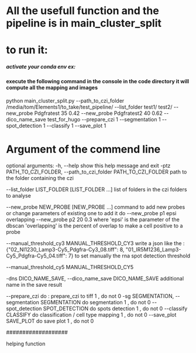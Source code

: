 

# All the usefull function and the pipeline is in main_cluster_split

# to run it:

##### activate your conda env ex: 

#### execute the following command in the console in the code directory it will compute all the mapping and images
python main_cluster_split.py --path_to_czi_folder /media/tom/Elements1/to_take/test_pipeline/ --list_folder test1/ test2/ --new_probe Pdgfratest 35 0.42 --new_probe Pdgfratest2 40 0.62  --dico_name_save test_for_hugo --prepare_czi 1 --segmentation 1 --spot_detection 1 --classify 1 --save_plot 1



# Argument of the commend line 

optional arguments:
  -h, --help            show this help message and exit
  -ptz PATH_TO_CZI_FOLDER, --path_to_czi_folder PATH_TO_CZI_FOLDER
                        path to the folder containing the czi
                        
  --list_folder LIST_FOLDER [LIST_FOLDER ...]
                        list of folders in the czi folders to analyse
                        
  --new_probe NEW_PROBE [NEW_PROBE ...]
                        command to add new probes or change parameters of existing one to add it do --new_probe p1 epsi overlapping
                        --new_probe p2 20 0.3 where 'epsi' is the parameter of the dbscan 'overlapping' is the percent of overlap to make
                        a cell positive to a probe
                        
  --manual_threshold_cy3 MANUAL_THRESHOLD_CY3
                        write a json like the : {"02_NI1230_Lamp3-Cy5_Pdgfra-Cy3_08.tiff": 8, "01_IR5M1236_Lamp3-Cy5_Pdgfra-Cy5_04.tiff":
                        7} to set manually the rna spot detection threshold
                        
                        
  --manual_threshold_cy5 MANUAL_THRESHOLD_CY5
  
  
  
  -dns DICO_NAME_SAVE, --dico_name_save DICO_NAME_SAVE
                        additional name in the save result

  
  
   --prepare_czi    do : prepare_czi to tiff 1 , do not 0
  -sg SEGMENTATION, --segmentation SEGMENTATION
                        do segmentation 1 , do not 0
  --spot_detection SPOT_DETECTION
                        do spots detection 1 , do not 0
  --classify CLASSIFY   do classification / cell type mapping 1 , do not 0
  --save_plot SAVE_PLOT do save plot 1 , do not 0




###################

helping function 
